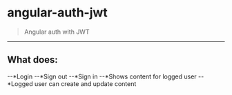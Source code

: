 # angular-auth-jwt
> Angular auth with JWT 
------------------------

## What does:
--*Login
--*Sign out
--*Sign in
--*Shows content for logged user
--*Logged user can create and update content